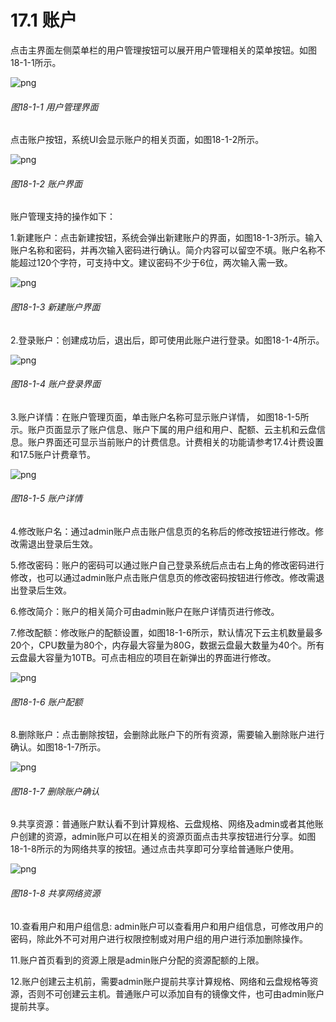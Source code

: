 # 17.1 账户

点击主界面左侧菜单栏的用户管理按钮可以展开用户管理相关的菜单按钮。如图18-1-1所示。

![png](../images/18-1-1.png "图18-1-1  用户管理界面")
###### 图18-1-1  用户管理界面

点击账户按钮，系统UI会显示账户的相关页面，如图18-1-2所示。

![png](../images/18-1-2.png "图18-1-2  账户界面")
###### 图18-1-2  账户界面

账户管理支持的操作如下：

1.新建账户：点击新建按钮，系统会弹出新建账户的界面，如图18-1-3所示。输入账户名称和密码，并再次输入密码进行确认。简介内容可以留空不填。账户名称不能超过120个字符，可支持中文。建议密码不少于6位，两次输入需一致。

![png](../images/18-1-3.png "图18-1-3  新建账户界面")
###### 图18-1-3  新建账户界面

2.登录账户：创建成功后，退出后，即可使用此账户进行登录。如图18-1-4所示。

![png](../images/18-1-4.png "图18-1-4 账户登录界面")
###### 图18-1-4 账户登录界面

3.账户详情：在账户管理页面，单击账户名称可显示账户详情， 如图18-1-5所示。账户页面显示了账户信息、账户下属的用户组和用户、配额、云主机和云盘信息。账户界面还可显示当前账户的计费信息。计费相关的功能请参考17.4计费设置和17.5账户计费章节。

![png](../images/18-1-5.png "图18-1-5 账户详情")
###### 图18-1-5 账户详情

4.修改账户名：通过admin账户点击账户信息页的名称后的修改按钮进行修改。修改需退出登录后生效。

5.修改密码：账户的密码可以通过账户自己登录系统后点击右上角的修改密码进行修改，也可以通过admin账户点击账户信息页的修改密码按钮进行修改。修改需退出登录后生效。

6.修改简介：账户的相关简介可由admin账户在账户详情页进行修改。

7.修改配额：修改账户的配额设置，如图18-1-6所示，默认情况下云主机数量最多20个，CPU数量为80个，内存最大容量为80G，数据云盘最大数量为40个。所有云盘最大容量为10TB。可点击相应的项目在新弹出的界面进行修改。

![png](../images/18-1-6.png "图18-1-6 账户配额")
###### 图18-1-6 账户配额

8.删除账户：点击删除按钮，会删除此账户下的所有资源，需要输入删除账户进行确认。如图18-1-7所示。

![png](../images/18-1-7.png "图18-1-7 删除账户确认")
###### 图18-1-7 删除账户确认

9.共享资源：普通账户默认看不到计算规格、云盘规格、网络及admin或者其他账户创建的资源，admin账户可以在相关的资源页面点击共享按钮进行分享。如图18-1-8所示的为网络共享的按钮。通过点击共享即可分享给普通账户使用。

![png](../images/18-1-8.png "图18-1-8 共享网络资源")
###### 图18-1-8 共享网络资源

10.查看用户和用户组信息: admin账户可以查看用户和用户组信息，可修改用户的密码，除此外不可对用户进行权限控制或对用户组的用户进行添加删除操作。

11.账户首页看到的资源上限是admin账户分配的资源配额的上限。

12.账户创建云主机前，需要admin账户提前共享计算规格、网络和云盘规格等资源，否则不可创建云主机。普通账户可以添加自有的镜像文件，也可由admin账户提前共享。

